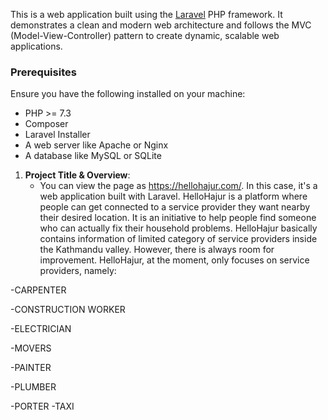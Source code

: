 This is a web application built using the [Laravel](https://laravel.com/) PHP framework. It demonstrates a clean and modern web architecture and follows the MVC (Model-View-Controller) pattern to create dynamic, scalable web applications.

### Prerequisites

Ensure you have the following installed on your machine:

- PHP >= 7.3
- Composer
- Laravel Installer
- A web server like Apache or Nginx
- A database like MySQL or SQLite


1. **Project Title & Overview**:
   - You can view the page as https://hellohajur.com/. In this case, it's a web application built with Laravel.
 HelloHajur is a platform where people can get connected to a service provider they want nearby their desired location. It is an initiative to help people find someone who can actually fix their household problems. HelloHajur basically contains information of limited category of service providers inside the Kathmandu valley. However, there is always room for improvement. HelloHajur, at the moment, only focuses on service providers, namely:

 -CARPENTER
 
 -CONSTRUCTION WORKER
 
 -ELECTRICIAN
 
 -MOVERS
 
 -PAINTER
 
 -PLUMBER
 
 -PORTER
 -TAXI




